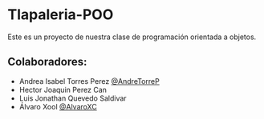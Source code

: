 # Tlapaleria-POO
Este es un proyecto de nuestra clase de programación orientada a objetos.

## Colaboradores:
- Andrea Isabel Torres Perez [@AndreTorreP](https://github.com/AndreaTorresP "Click Aquí")
- Hector Joaquin Perez Can 
- Luis Jonathan Quevedo Saldivar 
- Álvaro Xool [@AlvaroXC](https://github.com/AlvaroXC "Click Aquí")
